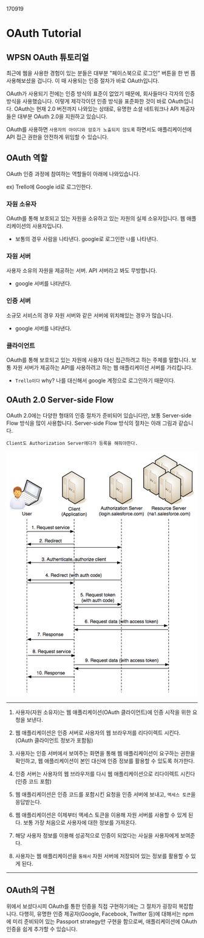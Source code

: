 170919

# OAuth Tutorial


## WPSN OAuth 튜토리얼

최근에 웹을 사용한 경험이 있는 분들은 대부분 "페이스북으로 로그인" 버튼을 한 번 쯤 사용해보셨을 겁니다. 이 때 사용되는 인증 절차가 바로 OAuth입니다.  

OAuth가 사용되기 전에는 인증 방식의 표준이 없었기 때문에, 회사들마다 각자의 인증 방식을 사용했습니다. 이렇게 제각각이던 인증 방식을 표준화한 것이 바로 OAuth입니다. OAuth는 현재 2.0 버전까지 나와있는 상태로, 유명한 소셜 네트워크나 API 제공자들은 대부분 OAuth 2.0을 지원하고 있습니다.  

OAuth를 사용하면 `사용자의 아이디와 암호가 노출되지 않도록` 하면서도 애플리케이션에 API 접근 권한을 안전하게 위임할 수 있습니다.  

## OAuth 역할

OAuth 인증 과정에 참여하는 역할들이 아래에 나와있습니다.  

ex) Trello에 Google id로 로그인한다.
### 자원 소유자

OAuth를 통해 보호되고 있는 자원을 소유하고 있는 자원의 실제 소유자입니다. 웹 애플리케이션의 사용자입니다.
- 보통의 경우 사람을 나타낸다. google로 로그인한 `나`를 나타낸다.

### 자원 서버

사용자 소유의 자원을 제공하는 서버. API 서버라고 봐도 무방합니다.
- google 서버를 나타낸다.

### 인증 서버

소규모 서비스의 경우 자원 서버와 같은 서버에 위치해있는 경우가 많습니다.
- google 서버를 나타낸다.

### 클라이언트

OAuth를 통해 보호되고 있는 자원에 사용자 대신 접근하려고 하는 주체를 말합니다. 보통 자원 서버가 제공하는 API를 사용하려고 하는 웹 애플리케이션 서버를 가리킵니다.
- `Trello이다` why? 나를 대신해서 google 계정으로 로그인하기 때문이다.

## OAuth 2.0 Server-side Flow

OAuth 2.0에는 다양한 형태의 인증 절차가 준비되어 있습니다만, 보통 Server-side Flow 방식을 많이 사용합니다. Server-side Flow 방식의 절차는 아래 그림과 같습니다.

`Client도 Authorization Server에다가 등록을 해줘야한다.`

![OAuth](../images/oauth.png)  

---
1. 사용자(자원 소유자)는 웹 애플리케이션(OAuth 클라이언트)에 인증 시작을 위한 요청을 보낸다.  

2. 웹 애플리케이션은 인증 서버로 사용자의 웹 브라우저를 리다이렉트 시킨다. (OAuth 클라이언트 정보가 포함됨)  

3. 사용자는 인증 서버에서 보여주는 화면을 통해 웹 애플리케이션이 요구하는 권한을 확인하고, 웹 애플리케이션이 본인 대신에 인증 정보를 활용할 수 있도록 허가한다.  

4. 인증 서버는 사용자의 웹 브라우저를 다시 웹 애플리케이션으로 리다이렉트 시킨다 (인증 코드 포함)  

5. 웹 애플리케이션은 인증 코드를 포함시킨 요청을 인증 서버에 보내고, `액세스 토큰`을 응답받는다.  

6. 웹 애플리케이션은 이제부터 액세스 토큰을 이용해 자원 서버를 사용할 수 있게 된다. 보통 가장 처음으로 사용자에 대한 정보를 가져온다.  

7. 해당 사용자 정보를 이용해 성공적으로 인증이 되었다는 사실을 사용자에게 보여준다.  

8. 사용자는 웹 애플리케이션을 `통해서` 자원 서버에 저장되어 있는 정보를 활용할 수 있게 된다.  
---

## OAuth의 구현

위에서 보셨다시피 OAuth를 통한 인증을 직접 구현하기에는 그 절차가 굉장히 복잡합니다. 다행히, 유명한 인증 제공자(Google, Facebook, Twitter 등)에 대해서는 npm에 미리 준비되어 있는 Passport strategy만 구현을 함으로써, 애플리케이션에 OAuth 인증을 쉽게 추가할 수 있습니다.
